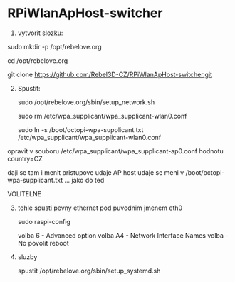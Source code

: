 # RPiWlanApHost-switcher

1. vytvorit slozku: 
  
  sudo mkdir -p /opt/rebelove.org
  
  cd /opt/rebelove.org 
  
  git clone https://github.com/Rebel3D-CZ/RPiWlanApHost-switcher.git
  
2. Spustit:

	sudo /opt/rebelove.org/sbin/setup_network.sh
  
	sudo rm /etc/wpa_supplicant/wpa_supplicant-wlan0.conf
  
	sudo ln -s /boot/octopi-wpa-supplicant.txt /etc/wpa_supplicant/wpa_supplicant-wlan0.conf
   
opravit v souboru /etc/wpa_supplicant/wpa_supplicant-ap0.conf hodnotu country=CZ

  daji se tam i menit pristupove udaje AP
  host udaje se meni v /boot/octopi-wpa-supplicant.txt ... jako do ted

VOLITELNE 

3. tohle spusti pevny ethernet pod puvodnim jmenem eth0
	
	sudo raspi-config
		 
	volba  6 - Advanced option
	volba A4 - Network Interface Names
	volba    - No
	povolit reboot
	
4. sluzby

	spustit /opt/rebelove.org/sbin/setup_systemd.sh
